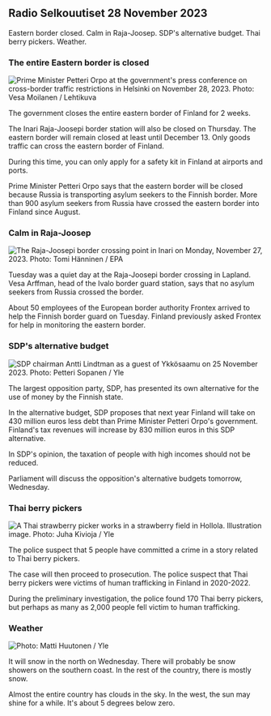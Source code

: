 ## Radio Selkouutiset 28 November 2023

Eastern border closed. Calm in Raja-Joosep. SDP's alternative budget. Thai berry pickers. Weather.

### The entire Eastern border is closed

![Prime Minister Petteri Orpo at the government's press conference on cross-border traffic restrictions in Helsinki on November 28, 2023. Photo: Vesa Moilanen / Lehtikuva](https://images.cdn.yle.fi/image/upload/c_crop,h_2880,w_5120,x_0,y_533/ar_1.7777777777777777,c_fill,g_faces,h_675,w_1200/dpr_1.0/q_auto:eco/f_auto/fl_lossy/v1701182429/39-12078586565f7fb63bc0)

The government closes the entire eastern border of Finland for 2 weeks.

The Inari Raja-Joosepi border station will also be closed on Thursday. The eastern border will remain closed at least until December 13. Only goods traffic can cross the eastern border of Finland.

During this time, you can only apply for a safety kit in Finland at airports and ports.

Prime Minister Petteri Orpo says that the eastern border will be closed because Russia is transporting asylum seekers to the Finnish border. More than 900 asylum seekers from Russia have crossed the eastern border into Finland since August.

### Calm in Raja-Joosep

![The Raja-Joosepi border crossing point in Inari on Monday, November 27, 2023. Photo: Tomi Hänninen / EPA](https://images.cdn.yle.fi/image/upload/c_crop,h_3078,w_5472,x_0,y_474/ar_1.7777777777777777,c_fill,g_faces,h_675,w_1200/dpr_1.0/q_auto:eco/f_auto/fl_lossy/v1701178188/39-12077986565eae2c2959)

Tuesday was a quiet day at the Raja-Joosepi border crossing in Lapland. Vesa Arffman, head of the Ivalo border guard station, says that no asylum seekers from Russia crossed the border.

About 50 employees of the European border authority Frontex arrived to help the Finnish border guard on Tuesday. Finland previously asked Frontex for help in monitoring the eastern border.

### SDP's alternative budget

![SDP chairman Antti Lindtman as a guest of Ykkösaamu on 25 November 2023. Photo: Petteri Sopanen / Yle](https://images.cdn.yle.fi/image/upload/c_crop,h_2250,w_4000,x_0,y_214/ar_1.7777777777777777,c_fill,g_faces,h_675,w_1200/dpr_1.0/q_auto:eco/f_auto/fl_lossy/v1700900437/39-12065046561addd1ff4d)

The largest opposition party, SDP, has presented its own alternative for the use of money by the Finnish state.

In the alternative budget, SDP proposes that next year Finland will take on 430 million euros less debt than Prime Minister Petteri Orpo's government. Finland's tax revenues will increase by 830 million euros in this SDP alternative.

In SDP's opinion, the taxation of people with high incomes should not be reduced.

Parliament will discuss the opposition's alternative budgets tomorrow, Wednesday.

### Thai berry pickers

![A Thai strawberry picker works in a strawberry field in Hollola. Illustration image. Photo: Juha Kivioja / Yle](https://images.cdn.yle.fi/image/upload/c_crop,h_3158,w_5615,x_0,y_362/ar_1.7777777777777777,c_fill,g_faces,h_675,w_1200/dpr_1.0/q_auto:eco/f_auto/fl_lossy/v1697111616/39-11854426527dce6a43a2)

The police suspect that 5 people have committed a crime in a story related to Thai berry pickers.

The case will then proceed to prosecution. The police suspect that Thai berry pickers were victims of human trafficking in Finland in 2020-2022.

During the preliminary investigation, the police found 170 Thai berry pickers, but perhaps as many as 2,000 people fell victim to human trafficking.

### Weather

![ Photo: Matti Huutonen / Yle](https://images.cdn.yle.fi/image/upload/c_crop,h_1080,w_1919,x_0,y_0/ar_1.7777777777777777,c_fill,g_faces,h_675,w_1200/dpr_1.0/q_auto:eco/f_auto/fl_lossy/v1701179634/39-12078316565f0cf485dd)

It will snow in the north on Wednesday. There will probably be snow showers on the southern coast. In the rest of the country, there is mostly snow.

Almost the entire country has clouds in the sky. In the west, the sun may shine for a while. It's about 5 degrees below zero.
